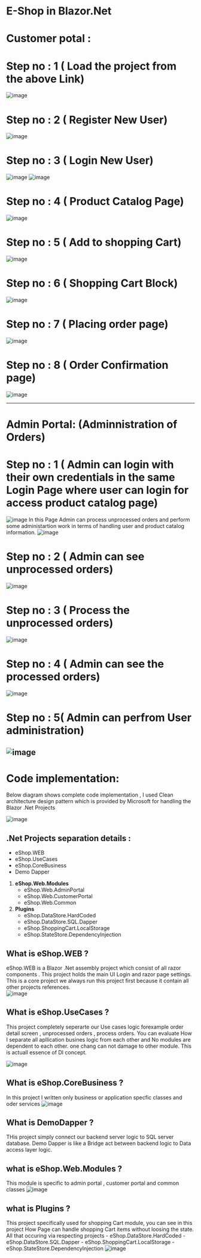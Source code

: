 # E-Shop in Blazor.Net 

# Customer potal :  

# Step no : 1 ( Load the project from the above Link)
![image](https://user-images.githubusercontent.com/11761314/150029206-6e798c76-9ff0-4c18-bb78-9519cc9340c1.png)
# Step no : 2 ( Register New User)
![image](https://user-images.githubusercontent.com/11761314/150029961-bdbffa9f-d02d-460a-8023-a0332bbee96f.png)
# Step no : 3 ( Login New User)
![image](https://user-images.githubusercontent.com/11761314/150127143-617f1f6f-335b-4a31-9552-5d491ac75711.png)
![image](https://user-images.githubusercontent.com/11761314/150128188-9c5ed980-2a80-4192-a8d5-daf39bfbe8dc.png)
# Step no : 4 ( Product Catalog Page)
![image](https://user-images.githubusercontent.com/11761314/150128316-04439648-4449-4302-9fb8-28f79f0d5339.png)
# Step no : 5 ( Add to shopping Cart)
![image](https://user-images.githubusercontent.com/11761314/150129154-74bb7b5e-0d3e-4f50-8779-92e3df10fdff.png)
# Step no : 6 ( Shopping Cart Block)
![image](https://user-images.githubusercontent.com/11761314/150129599-95468333-9c71-488a-ac00-f2b461651d66.png)
# Step no : 7 ( Placing order page)
![image](https://user-images.githubusercontent.com/11761314/150129845-805b452a-b073-445c-958f-503d43ea2a7a.png)
# Step no : 8 ( Order Confirmation page)
![image](https://user-images.githubusercontent.com/11761314/150129900-77534db7-ed95-4491-be1e-47f1db7da6e1.png)

------------------------------------------------------------------------------------------------------------------------
# Admin Portal: (Adminnistration of Orders)

# Step no : 1 ( Admin can login with their own credentials in the same Login Page where user can login for access product catalog page)
![image](https://user-images.githubusercontent.com/11761314/150131621-df16b587-93b6-43c7-b569-5cda66d043b0.png)
In this Page Admin can process unprocessed orders and perform some administartion work in terms of handling user and product catalog information.
![image](https://user-images.githubusercontent.com/11761314/150132238-69b0c3c3-517c-46ec-a6c4-a92e996b05a0.png)
# Step no : 2 ( Admin can see unprocessed orders)
![image](https://user-images.githubusercontent.com/11761314/150132547-ca9a5c54-1d68-478d-9721-eb61f389659f.png)
# Step no : 3 ( Process the unprocessed orders)
![image](https://user-images.githubusercontent.com/11761314/150132673-a5efe437-a246-4535-8f17-cd35282076e2.png)
# Step no : 4 ( Admin can see the processed orders)
![image](https://user-images.githubusercontent.com/11761314/150132761-0a6e35d1-4216-4040-ad26-d0e1c1abdfee.png)
# Step no : 5( Admin can perfrom User administration)
![image](https://user-images.githubusercontent.com/11761314/150132975-538d9ffc-62f0-4e1d-b0f5-7b1b5c9ad909.png)
--------------------------------------------------------------------------------------------------------------------------------

# Code implementation:
Below diagram shows complete code implementation , I used Clean architecture design pattern which is provided by Microsoft for handling the Blazor .Net Projects 

![image](https://user-images.githubusercontent.com/11761314/150133249-8d9679ba-ad26-470f-a2b6-6c75754bb36c.png)

## .Net Projects separation details : 
 - eShop.WEB
 - eShop.UseCases
 - eShop.CoreBusiness
 - Demo Dapper
 1. **eShop.Web.Modules**
    - eShop.Web.AdminPortal
    - eShop.Web.CustomerPortal
    - eShop.Web.Common
 2. **Plugins**
    - eShop.DataStore.HardCoded
    - eShop.DataStore.SQL.Dapper
    - eShop.ShoppingCart.LocalStorage
    - eShop.StateStore.DependencyInjection


## What is eShop.WEB ?

 eShop.WEB is a Blazor .Net assembly project which consist of all razor components . This project holds the main UI Login and razor page settings. This is a core project we always run this project first because it contain all other projects references.  
![image](https://user-images.githubusercontent.com/11761314/150142107-2b1ad35f-4194-45f7-a87d-ded590a39be0.png)

## What is eShop.UseCases ?
This project completely seperarte our Use cases logic forexample order detail screen , unprocessed orders , process orders. You can evaluate How I separate all apllication busines logic from each other and No modules are dependent to each other. one chang can not damage to other module. This is actuall essence of DI concept. 

![image](https://user-images.githubusercontent.com/11761314/150142552-274c0198-e14e-430c-b3a4-520f3882bf19.png)

## What is eShop.CoreBusiness ?
In this project I written only business or application specfic classes and oder services 
![image](https://user-images.githubusercontent.com/11761314/150143196-c95c8950-755c-40bc-993c-da912a6d9155.png)

 ## What is DemoDapper ?
 THis project simply connect our backend server logic to SQL server database. Demo Dapper is like a Bridge act  between backend logic to Data access layer logic.

## what is eShop.Web.Modules ?
This module is specific to admin portal , customer portal and common classes 
![image](https://user-images.githubusercontent.com/11761314/150144138-f332c1b0-b61b-4db3-b99f-48123c03e65c.png)

## what is Plugins ?
This project specifically used for shopping Cart module, you can see in this project How Page can handle shopping Cart items without loosing the state. All that occuring via respecting projects 
    - eShop.DataStore.HardCoded
    - eShop.DataStore.SQL.Dapper
    - eShop.ShoppingCart.LocalStorage
    - eShop.StateStore.DependencyInjection
![image](https://user-images.githubusercontent.com/11761314/150144485-4e4b3385-25d2-442c-ab1e-db8c74ffe3e8.png)





